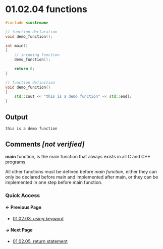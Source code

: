 # 01.02.04 functions

```cxx
#include <iostream>

// function declaration
void demo_function();

int main()
{
    // invoking function
    demo_function();

    return 0;
}

// function definition
void demo_function()
{
    std::cout << "this is a demo function" << std::endl;
}

```

## Output

```txt
this is a demo function
```

## Comments *[not verified]*

**main** function, is the main function that always exists in all C and C++ programs.

All other functions must be defined before *main function*, either they can only be declared before main and implemented after main,
or they can be implemented in one step before main function.

### Quick Access

<div class="previous_page pagination">

#### &#8592; Previous Page

* [01.02.03. *using* keyword](./../../01.the_basics/02.the_anatomy/03.using.md)

</div>
<div class="next_page pagination">

#### &#8594; Next Page

* [01.02.05. return statement](./../../01.the_basics/02.the_anatomy/05.return.md)

</div>
